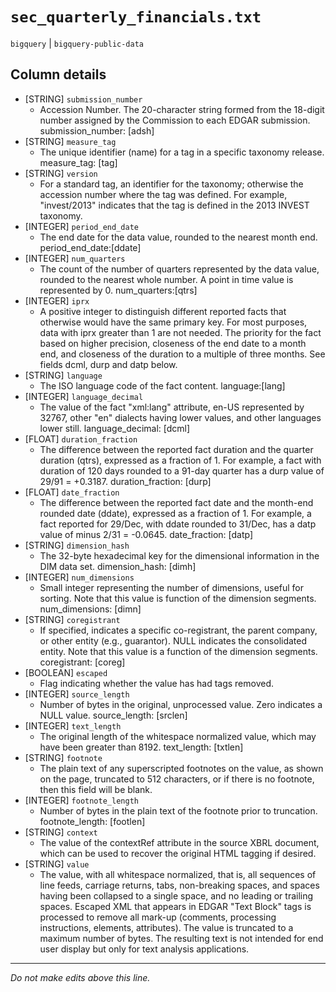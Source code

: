 # `sec_quarterly_financials.txt`
`bigquery` | `bigquery-public-data`

## Column details
* [STRING]    `submission_number`
  - Accession Number. The 20-character string formed from the 18-digit number assigned by the Commission to each EDGAR submission. submission_number: [adsh]
* [STRING]    `measure_tag`
  - The unique identifier (name) for a tag in a specific taxonomy release. measure_tag: [tag]
* [STRING]    `version`
  - For a standard tag, an identifier for the taxonomy; otherwise the accession number where the tag was defined. For example, \"invest/2013\" indicates that the tag is defined in the 2013 INVEST taxonomy.
* [INTEGER]   `period_end_date`
  - The end date for the data value, rounded to the nearest month end. period_end_date:[ddate]
* [INTEGER]   `num_quarters`
  - The count of the number of quarters represented by the data value, rounded to the nearest whole number. A point in time value is represented by 0. num_quarters:[qtrs]
* [INTEGER]   `iprx`
  - A positive integer to distinguish different reported facts that otherwise would have the same primary key. For most purposes, data with iprx greater than 1 are not needed. The priority for the fact based on higher precision, closeness of the end date to a month end, and closeness of the duration to a multiple of three months. See fields dcml, durp and datp below.
* [STRING]    `language`
  - The ISO language code of the fact content. language:[lang]
* [INTEGER]   `language_decimal`
  - The value of the fact \"xml:lang\" attribute, en-US represented by 32767, other \"en\" dialects having lower values, and other languages lower still. language_decimal: [dcml]
* [FLOAT]     `duration_fraction`
  - The difference between the reported fact duration and the quarter duration (qtrs), expressed as a fraction of 1. For example, a fact with duration of 120 days rounded to a 91-day quarter has a durp value of 29/91 = +0.3187. duration_fraction: [durp]
* [FLOAT]     `date_fraction`
  - The difference between the reported fact date and the month-end rounded date (ddate), expressed as a fraction of 1. For example, a fact reported for 29/Dec, with ddate rounded to 31/Dec, has a datp value of minus 2/31 = -0.0645. date_fraction: [datp]
* [STRING]    `dimension_hash`
  - The 32-byte hexadecimal key for the dimensional information in the DIM data set. dimension_hash: [dimh]
* [INTEGER]   `num_dimensions`
  - Small integer representing the number of dimensions, useful for sorting. Note that this value is function of the dimension segments. num_dimensions: [dimn]
* [STRING]    `coregistrant`
  - If specified, indicates a specific co-registrant, the parent company, or other entity (e.g., guarantor). NULL indicates the consolidated entity. Note that this value is a function of the dimension segments. coregistrant: [coreg]
* [BOOLEAN]   `escaped`
  - Flag indicating whether the value has had tags removed.
* [INTEGER]   `source_length`
  - Number of bytes in the original, unprocessed value. Zero indicates a NULL value. source_length: [srclen]
* [INTEGER]   `text_length`
  - The original length of the whitespace normalized value, which may have been greater than 8192. text_length: [txtlen]
* [STRING]    `footnote`
  - The plain text of any superscripted footnotes on the value, as shown on the page, truncated to 512 characters, or if there is no footnote, then this field will be blank.
* [INTEGER]   `footnote_length`
  - Number of bytes in the plain text of the footnote prior to truncation. footnote_length: [footlen]
* [STRING]    `context`
  - The value of the contextRef attribute in the source XBRL document, which can be used to recover the original HTML tagging if desired.
* [STRING]    `value`
  - The value, with all whitespace normalized, that is, all sequences of line feeds, carriage returns, tabs, non-breaking spaces, and spaces having been collapsed to a single space, and no leading or trailing spaces. Escaped XML that appears in EDGAR \"Text Block\" tags is processed to remove all mark-up (comments, processing instructions, elements, attributes). The value is truncated to a maximum number of bytes. The resulting text is not intended for end user display but only for text analysis applications.

-------------------------------------------------------------------------------
*Do not make edits above this line.*

